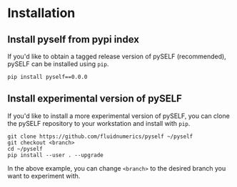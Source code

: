 # Installation

## Install pyself from pypi index
If you'd like to obtain a tagged release version of pySELF (recommended), pySELF can be installed using `pip`.

```
pip install pyself==0.0.0
```

## Install experimental version of pySELF
If you'd like to install a more experimental version of pySELF, you can clone the pySELF repository to your workstation and install with `pip`.

```
git clone https://github.com/fluidnumerics/pyself ~/pyself
git checkout <branch>
cd ~/pyself
pip install --user . --upgrade
```

In the above example, you can change `<branch>` to the desired branch you want to experiment with.
